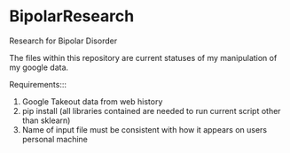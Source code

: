 # BipolarResearch
Research for Bipolar Disorder

The files within this repository are current statuses of my manipulation of my google data.

Requirements:::

1) Google Takeout data from web history
2) pip install (all libraries contained are needed to run current script other than sklearn)
3) Name of input file must be consistent with how it appears on users personal machine
